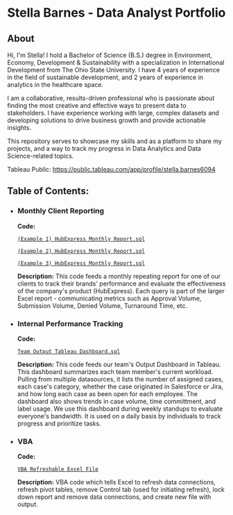 # Stella Barnes - Data Analyst Portfolio

## About

Hi, I'm Stella! I hold a Bachelor of Science (B.S.) degree in Environment, Economy, Development & Sustainability with a specialization in International Development from The Ohio State University. I have 4 years of experience in the field of sustainable development, and 2 years of experience in analytics in the healthcare space. 

I am a collaborative, results-driven professional who is passionate about finding the most creative and effective ways to present data to stakeholders. I have experience working with large, complex datasets and developing solutions to drive business growth and provide actionable insights.

This repository serves to showcase my skills and as a platform to share my projects, and a way to track my progress in Data Analytics and Data Science-related topics.

Tableau Public: https://public.tableau.com/app/profile/stella.barnes6094


## Table of Contents:

- ### Monthly Client Reporting

  **Code:** 
     
  [`(Example 1) HubExpress Monthly Report.sql`](https://github.com/sbarnes880/Data_Analysis_Portfolio/blob/34ba4390441c79b4495884a8264706c74a70c00e/(Example%201)%20HubExpress%20Monthly%20Report.sql)

  [`(Example 2) HubExpress Monthly Report.sql`](https://github.com/sbarnes880/Data_Analysis_Portfolio/blob/34ba4390441c79b4495884a8264706c74a70c00e/(Example%202)%20HubExpress%20Monthly%20Report.sql)
  
  [`(Example 3) HubExpress Monthly Report.sql`](https://github.com/sbarnes880/Data_Analysis_Portfolio/blob/34ba4390441c79b4495884a8264706c74a70c00e/(Example%203)%20HubExpress%20Monthly%20Report.sql)

   **Description:**  This code feeds a monthly repeating report for one of our clients to track their brands' performance and evaluate the effectiveness of the company's product (HubExpress). Each query is part of the larger Excel report - communicating metrics such as Approval Volume, Submission Volume, Denied Volume, Turnaround Time, etc.


- ### Internal Performance Tracking

  **Code:** 
  
   [`Team Output Tableau Dashboard.sql`](https://github.com/sbarnes880/Data_Analysis_Portfolio/blob/34ba4390441c79b4495884a8264706c74a70c00e/Team%20Output%20Tableau%20Dashboard.sql)

   **Description:** This code feeds our team's Output Dashboard in Tableau. This dashboard summarizes each team member's current workload. Pulling from multiple  datasources, it lists the number of assigned cases, each case's category, whether the case originated in Salesforce or Jira, and how long each case as been open for each employee. The dashboard also shows trends in case volume, time committment, and label usage. We use this dashboard during weekly standups to evaluate everyone's bandwidth. It is used on a daily basis by individuals to track progress and prioritize tasks.
   
   
- ### VBA

  **Code:** 
  
   [`VBA Refreshable Excel File`](https://github.com/sbarnes880/Data_Analysis_Portfolio/blob/985eded09fc9b89f7d3b96115607878f4766b200/VBA%20Refreshable%20Excel%20File)

   **Description:** VBA code which tells Excel to refresh data connections, refresh pivot tables, remove Control tab (used for initiating refresh), lock down report and remove data connections, and create new file with output.
